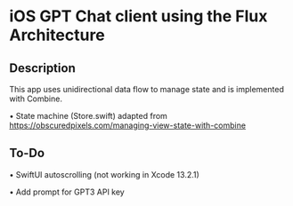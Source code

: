 # iOS GPT Chat client using the Flux Architecture

## Description

This app uses unidirectional data flow to manage state and is implemented with Combine.

• State machine (Store.swift) adapted from https://obscuredpixels.com/managing-view-state-with-combine

## To-Do

• SwiftUI autoscrolling (not working in Xcode 13.2.1)

• Add prompt for GPT3 API key 

